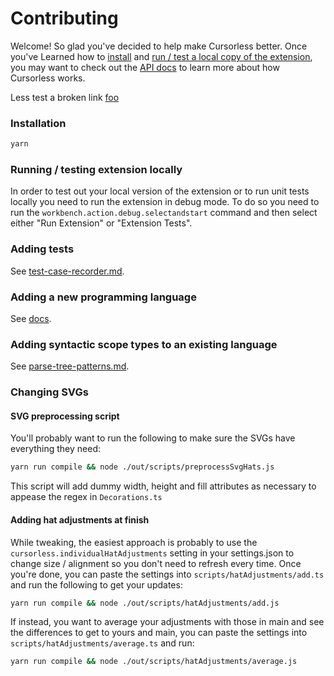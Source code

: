 # Contributing

Welcome! So glad you've decided to help make Cursorless better. Once you've Learned how to [install](#installation) and [run / test a local copy of the extension](#running--testing-extension-locally), you may want to check out the [API docs](api) to learn more about how Cursorless works.

Less test a broken link [foo](spaghetti)

### Installation

```sh
yarn
```

### Running / testing extension locally

In order to test out your local version of the extension or to run unit tests locally you need to run the extension in debug mode. To do so you need to run the `workbench.action.debug.selectandstart` command and then select either "Run Extension" or "Extension Tests".

### Adding tests

See [test-case-recorder.md](./test-case-recorder.md).

### Adding a new programming language

See [docs](./adding-a-new-language.md).

### Adding syntactic scope types to an existing language

See [parse-tree-patterns.md](./parse-tree-patterns.md).

### Changing SVGs

#### SVG preprocessing script

You'll probably want to run the following to make sure the SVGs have everything they need:

```sh
yarn run compile && node ./out/scripts/preprocessSvgHats.js
```

This script will add dummy width, height and fill attributes as necessary to appease the regex in `Decorations.ts`

#### Adding hat adjustments at finish

While tweaking, the easiest approach is probably to use the
`cursorless.individualHatAdjustments` setting in your settings.json to change
size / alignment so you don't need to refresh every time. Once you're done, you
can paste the settings into `scripts/hatAdjustments/add.ts` and run the following to get
your updates:

```sh
yarn run compile && node ./out/scripts/hatAdjustments/add.js
```

If instead, you want to average your adjustments with those in main and see the differences to get to yours and main, you can paste the settings into `scripts/hatAdjustments/average.ts` and run:

```sh
yarn run compile && node ./out/scripts/hatAdjustments/average.js
```
